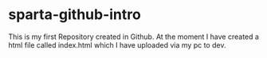 # sparta-github-intro
This is my first Repository created in Github. At the moment I have created a html file called index.html which I have uploaded 
via my pc to dev.
